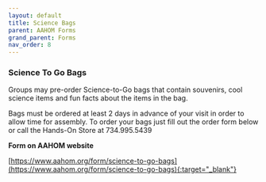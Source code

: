 ```yaml
---
layout: default
title: Science Bags
parent: AAHOM Forms
grand_parent: Forms
nav_order: 8
---
```


### Science To Go Bags


Groups may pre-order Science-to-Go bags that contain souvenirs, cool science items and fun facts about the items in the bag.

Bags must be ordered at least 2 days in advance of your visit in order to allow time for assembly. To order your bags just fill out the order form below or call the Hands-On Store at 734.995.5439

**Form on AAHOM website**

[https://www.aahom.org/form/science-to-go-bags](https://www.aahom.org/form/science-to-go-bags){:target="_blank"}